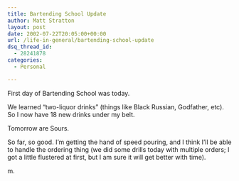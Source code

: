 ```yaml
---
title: Bartending School Update
author: Matt Stratton
layout: post
date: 2002-07-22T20:05:00+00:00
url: /life-in-general/bartending-school-update
dsq_thread_id:
  - 28241878
categories:
  - Personal

---
```

First day of Bartending School was today.

We learned &#8220;two-liquor drinks&#8221; (things like Black Russian, Godfather, etc). So I now have 18 new drinks under my belt.

Tomorrow are Sours.

So far, so good. I&#8217;m getting the hand of speed pouring, and I think I&#8217;ll be able to handle the ordering thing (we did some drills today with multiple orders; I got a little flustered at first, but I am sure it will get better with time).

m.